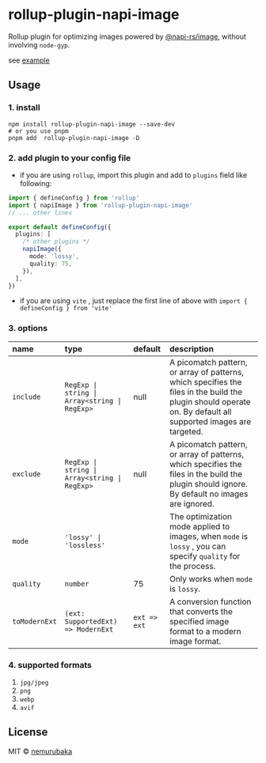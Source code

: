 # rollup-plugin-napi-image

Rollup plugin for optimizing images powered by [@napi-rs/image](https://github.com/Brooooooklyn/Image), without involving `node-gyp`.

see [example](./playground/)

## Usage

### 1. install

```shell
npm install rollup-plugin-napi-image --save-dev
# or you use pnpm
pnpm add  rollup-plugin-napi-image -D
```

### 2. add plugin to your config file

- if you are using `rollup`, import this plugin and add to `plugins` field like following:

```typescript
import { defineConfig } from 'rollup'
import { napiImage } from 'rollup-plugin-napi-image'
// ... other lines

export default defineConfig({
  plugins: [
    /* other plugins */
    napiImage({
      mode: 'lossy',
      quality: 75,
    }),
  ],
})
```

- if you are using `vite` , just replace the first line of above with `import { defineConfig } from 'vite'`

### 3. options

| name      | type                                          | default | description                                                                                                                                                   |
| :-------- | :-------------------------------------------- | :------ | :------------------------------------------------------------------------------------------------------------------------------------------------------------ |
| `include` | `RegExp \| string \| Array<string \| RegExp>` | null    | A picomatch pattern, or array of patterns, which specifies the files in the build the plugin should operate on. By default all supported images are targeted. |
| `exclude` | `RegExp \| string \| Array<string \| RegExp>` | null    | A picomatch pattern, or array of patterns, which specifies the files in the build the plugin should ignore. By default no images are ignored.                 |
| `mode`    | `'lossy' \| 'lossless'`                       |         | The optimization mode applied to images, when `mode` is `lossy` , you can specify `quality` for the process.                                                  |
| `quality` | `number`                                      | 75      | Only works when `mode` is `lossy`.                                                                                                                            |
| `toModernExt` | `(ext: SupportedExt) => ModernExt` | `ext => ext` | A conversion function that converts the specified image format to a modern image format. |

### 4. supported formats

1. `jpg/jpeg`
2. `png`
3. `webp`
4. `avif`

## License

MIT &copy; [nemurubaka](https://github.com/cijiugechu)
